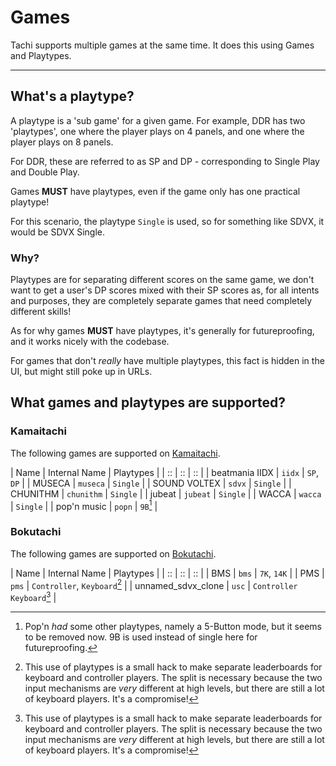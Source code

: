 # Games

Tachi supports multiple games at the same time. It does
this using Games and Playtypes.

*****

## What's a playtype?

A playtype is a 'sub game' for a given game. For example,
DDR has two 'playtypes', one where the player plays on 4
panels, and one where the player plays on 8 panels.

For DDR, these are referred to as SP and DP - corresponding
to Single Play and Double Play.

Games **MUST** have playtypes, even if the game only has
one practical playtype!

For this scenario, the playtype `Single` is used, so for
something like SDVX, it would be SDVX Single.

### Why?

Playtypes are for separating different scores on the same
game, we don't want to get a user's DP scores mixed with
their SP scores as, for all intents and purposes, they are
completely separate games that need completely different
skills!

As for why games **MUST** have playtypes, it's generally
for futureproofing, and it works nicely with the codebase.

For games that don't *really* have multiple playtypes, this
fact is hidden in the UI, but might still poke up in URLs.

## What games and playtypes are supported?

### Kamaitachi

The following games are supported on [Kamaitachi](https://kamai.tachi.ac).

| Name | Internal Name | Playtypes |
| :: | :: | :: |
| beatmania IIDX | `iidx` | `SP`, `DP` |
| MÚSECA | `museca` | `Single` |
| SOUND VOLTEX | `sdvx` | `Single` |
| CHUNITHM | `chunithm` | `Single` |
| jubeat | `jubeat` | `Single` |
| WACCA | `wacca` | `Single` |
| pop'n music | `popn` | `9B`[^1] |
<!-- | Dance Dance Revolution | `ddr` | `SP`, `DP` | -->
<!-- | GITADORA | `gitadora` | `Gita`, `Dora` | -->
<!-- | maimai | `maimai` | `Single` | -->

### Bokutachi

The following games are supported on [Bokutachi](https://boku.tachi.ac).

| Name | Internal Name | Playtypes |
| :: | :: | :: |
| BMS | `bms` | `7K`, `14K` |
| PMS | `pms` | `Controller`, `Keyboard`[^2] |
| unnamed_sdvx_clone | `usc` | `Controller` `Keyboard`[^2] |

[^1]: Pop'n *had* some other playtypes, namely a 5-Button mode, but it seems to be removed now. 9B is used instead of single here for futureproofing.
[^2]: This use of playtypes is a small hack to make separate leaderboards for keyboard and controller players. The split is necessary because the two input mechanisms are *very* different at high levels, but there are still a lot of keyboard players. It's a compromise!